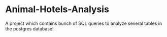 # Animal-Hotels-Analysis
A project which contains bunch of SQL queries to analyze several tables in the postgres database!
